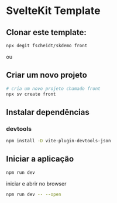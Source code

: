 # SvelteKit Template

## Clonar este template:

```bash
npx degit fscheidt/skdemo front
```

ou

## Criar um novo projeto

```bash
# cria um novo projeto chamado front
npx sv create front
```

## Instalar dependências

### devtools
```bash
npm install -D vite-plugin-devtools-json
```

## Iniciar a aplicação

```sh
npm run dev
```

iniciar e abrir no browser
```sh
npm run dev -- --open
```
